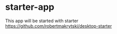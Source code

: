 # starter-app
This app will be started with starter <a href='https://github.com/robertmakrytski/desktop-starter'>https://github.com/robertmakrytski/desktop-starter</a>
